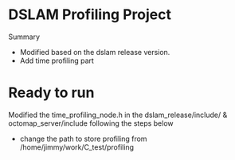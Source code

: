 # DSLAM Profiling Project
Summary
- Modified based on the dslam release version.
- Add time profiling part
# Ready to run
Modified the time_profiling_node.h in the dslam_release/include/ & octomap_server/include following the steps below
- change the path to store profiling from /home/jimmy/work/C_test/profiling
